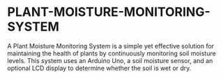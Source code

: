 # PLANT-MOISTURE-MONITORING-SYSTEM
A Plant Moisture Monitoring System is a simple yet effective solution for maintaining the health of plants by continuously monitoring soil moisture levels. This system uses an Arduino Uno, a soil moisture sensor, and an optional LCD display to determine whether the soil is wet or dry.

